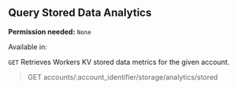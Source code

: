 ## Query Stored Data Analytics

**Permission needed:** `None`

Available in:



`GET` Retrieves Workers KV stored data metrics for the given account.

> GET accounts/:account_identifier/storage/analytics/stored
